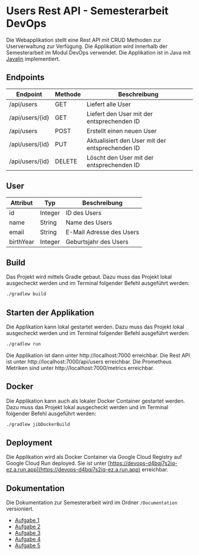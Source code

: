 # Users Rest API - Semesterarbeit DevOps
Die Webapplikation stellt eine Rest API mit CRUD Methoden zur Userverwaltung zur Verfügung. Die Applikation wird innerhalb der Semesterarbeit im Modul DevOps verwendet. Die Applikation ist in Java mit [Javalin](https://javalin.io) implementiert. 
## Endpoints
| Endpoint        | Methode | Beschreibung                                    |
|-----------------|---------|-------------------------------------------------|
| /api/users      | GET     | Liefert alle User                               |
| /api/users/{id} | GET     | Liefert den User mit der entsprechenden ID      |
| /api/users      | POST    | Erstellt einen neuen User                       |
| /api/users/{id} | PUT     | Aktualisiert den User mit der entsprechenden ID |
| /api/users/{id} | DELETE  | Löscht den User mit der entsprechenden ID       |
## User
| Attribut        | Typ | Beschreibung |
|-----------------|--| --- |
| id              | Integer | ID des Users |
| name            | String | Name des Users |
| email           | String | E-Mail Adresse des Users |
| birthYear       | Integer | Geburtsjahr des Users |

## Build
Das Projekt wird mittels Gradle gebaut. Dazu muss das Projekt lokal ausgecheckt werden und im Terminal folgender Befehl ausgeführt werden:
```bash
./gradlew build
```
## Starten der Applikation
Die Applikation kann lokal gestartet werden. Dazu muss das Projekt lokal ausgecheckt werden und im Terminal folgender Befehl ausgeführt werden:
```bash
./gradlew run
```
Die Applikation ist dann unter http://localhost:7000 erreichbar. Die Rest API ist unter http://localhost:7000/api/users erreichbar. 
Die Prometheus Metriken sind unter http://localhost:7000/metrics erreichbar.

## Docker
Die Applikation kann auch als lokaler Docker Container gestartet werden. Dazu muss das Projekt lokal ausgecheckt werden und im Terminal folgender Befehl ausgeführt werden:
```bash
./gradlew jibDockerBuild
```

## Deployment
Die Applikation wird als Docker Container via Google Cloud Registry auf Google Cloud Run deployed. Sie ist unter [https://devops-d4bqj7s2iq-ez.a.run.app](https://devops-d4bqj7s2iq-ez.a.run.app) erreichbar.

## Dokumentation
Die Dokumentation zur Semesterarbeit wird im Ordner `/Documentation` versioniert.
- [Aufgabe 1](./Documentation/Aufgabe_1.md)
- [Aufgabe 2](./Documentation/Aufgabe_2.md)
- [Aufgabe 3](./Documentation/Aufgabe_3.md)
- [Aufgabe 4](./Documentation/Aufgabe_4.md)
- [Aufgabe 5](./Documentation/Aufgabe_5.md)